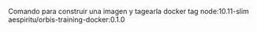 Comando para construir una imagen y tagearla
docker tag node:10.11-slim aespiritu/orbis-training-docker:0.1.0

